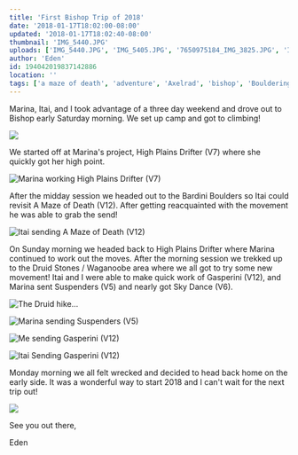 ```yaml
---
title: 'First Bishop Trip of 2018'
date: '2018-01-17T18:02:00-08:00'
updated: '2018-01-17T18:02:40-08:00'
thumbnail: 'IMG_5440.JPG'
uploads: ['IMG_5440.JPG', 'IMG_5405.JPG', '7650975184_IMG_3825.JPG', 'IMG_3851.JPG', 'IMG_3864.JPG', '7650975184_IMG_4073.JPG', 'IMG_5482.JPG', '7650975184_IMG_4106.JPG']
author: 'Eden'
id: 194042019837142886
location: ''
tags: ['a maze of death', 'adventure', 'Axelrad', 'bishop', 'Bouldering', 'buttermilks', 'California', 'Climbing', 'Druid Stones', 'Eden', 'Five Ten', 'gasperini', 'Itai', 'outdoors', 'v12']
---
```


Marina, Itai, and I took advantage of a three day weekend and drove out to Bishop early Saturday morning. We set up camp and got to climbing!

![](uploads/IMG_5440.JPG)

We started off at Marina's project, High Plains Drifter (V7) where she quickly got her high point.

![Marina working High Plains Drifter (V7)](uploads/IMG_5405.JPG)

After the midday session we headed out to the Bardini Boulders so Itai could revisit A Maze of Death (V12). After getting reacquainted with the movement he was able to grab the send!

![Itai sending A Maze of Death (V12)](uploads/7650975184_IMG_3825.JPG)

On Sunday morning we headed back to High Plains Drifter where Marina continued to work out the moves. After the morning session we trekked up to the Druid Stones / Waganoobe area where we all got to try some new movement! Itai and I were able to make quick work of Gasperini (V12), and Marina sent Suspenders (V5) and nearly got Sky Dance (V6).

![The Druid hike...](uploads/IMG_3851.JPG)

![Marina sending Suspenders (V5)](uploads/IMG_3864.JPG)

![Me sending Gasperini (V12)](uploads/7650975184_IMG_4073.JPG)

![Itai Sending Gasperini (V12)](uploads/IMG_5482.JPG)

Monday morning we all felt wrecked and decided to head back home on the early side. It was a wonderful way to start 2018 and I can't wait for the next trip out!

![](uploads/7650975184_IMG_4106.JPG)

See you out there,

Eden
